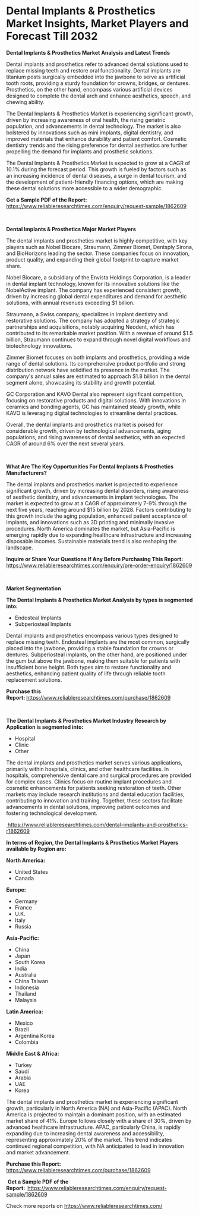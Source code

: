 <p><h1>Dental Implants & Prosthetics Market Insights, Market Players and Forecast Till 2032</h1></p><p><strong>Dental Implants & Prosthetics Market Analysis and Latest Trends</strong></p>
<p><p>Dental implants and prosthetics refer to advanced dental solutions used to replace missing teeth and restore oral functionality. Dental implants are titanium posts surgically embedded into the jawbone to serve as artificial tooth roots, providing a sturdy foundation for crowns, bridges, or dentures. Prosthetics, on the other hand, encompass various artificial devices designed to complete the dental arch and enhance aesthetics, speech, and chewing ability.</p><p>The Dental Implants & Prosthetics Market is experiencing significant growth, driven by increasing awareness of oral health, the rising geriatric population, and advancements in dental technology. The market is also bolstered by innovations such as mini implants, digital dentistry, and improved materials that enhance durability and patient comfort. Cosmetic dentistry trends and the rising preference for dental aesthetics are further propelling the demand for implants and prosthetic solutions.</p><p>The Dental Implants & Prosthetics Market is expected to grow at a CAGR of 10.1% during the forecast period. This growth is fueled by factors such as an increasing incidence of dental diseases, a surge in dental tourism, and the development of patient-friendly financing options, which are making these dental solutions more accessible to a wider demographic.</p></p>
<p><strong>Get a Sample PDF of the Report:&nbsp;</strong> <a href="https://www.reliableresearchtimes.com/enquiry/request-sample/1862609?utm_campaign=2009&utm_medium=2&utm_source=Github&utm_content=ia&utm_term=03032025&utm_id=dental-implants-prosthetics">https://www.reliableresearchtimes.com/enquiry/request-sample/1862609</a></p>
<p>&nbsp;</p>
<p><strong>Dental Implants & Prosthetics Major Market Players</strong></p>
<p><p>The dental implants and prosthetics market is highly competitive, with key players such as Nobel Biocare, Straumann, Zimmer Biomet, Dentsply Sirona, and BioHorizons leading the sector. These companies focus on innovation, product quality, and expanding their global footprint to capture market share.</p><p>Nobel Biocare, a subsidiary of the Envista Holdings Corporation, is a leader in dental implant technology, known for its innovative solutions like the NobelActive implant. The company has experienced consistent growth, driven by increasing global dental expenditures and demand for aesthetic solutions, with annual revenues exceeding $1 billion.</p><p>Straumann, a Swiss company, specializes in implant dentistry and restorative solutions. The company has adopted a strategy of strategic partnerships and acquisitions, notably acquiring Neodent, which has contributed to its remarkable market position. With a revenue of around $1.5 billion, Straumann continues to expand through novel digital workflows and biotechnology innovations.</p><p>Zimmer Biomet focuses on both implants and prosthetics, providing a wide range of dental solutions. Its comprehensive product portfolio and strong distribution network have solidified its presence in the market. The company's annual sales are estimated to approach $1.8 billion in the dental segment alone, showcasing its stability and growth potential.</p><p>GC Corporation and KAVO Dental also represent significant competition, focusing on restorative products and digital solutions. With innovations in ceramics and bonding agents, GC has maintained steady growth, while KAVO is leveraging digital technologies to streamline dental practices.</p><p>Overall, the dental implants and prosthetics market is poised for considerable growth, driven by technological advancements, aging populations, and rising awareness of dental aesthetics, with an expected CAGR of around 6% over the next several years.</p></p>
<p>&nbsp;</p>
<p><strong>What Are The Key Opportunities For Dental Implants & Prosthetics Manufacturers?</strong></p>
<p><p>The dental implants and prosthetics market is projected to experience significant growth, driven by increasing dental disorders, rising awareness of aesthetic dentistry, and advancements in implant technologies. The market is expected to grow at a CAGR of approximately 7-9% through the next five years, reaching around $15 billion by 2028. Factors contributing to this growth include the aging population, enhanced patient acceptance of implants, and innovations such as 3D printing and minimally invasive procedures. North America dominates the market, but Asia-Pacific is emerging rapidly due to expanding healthcare infrastructure and increasing disposable incomes. Sustainable materials trend is also reshaping the landscape.</p></p>
<p><strong>Inquire or Share Your Questions If Any Before Purchasing This Report:</strong> <a href="https://www.reliableresearchtimes.com/enquiry/pre-order-enquiry/1862609?utm_campaign=2009&utm_medium=2&utm_source=Github&utm_content=ia&utm_term=03032025&utm_id=dental-implants-prosthetics">https://www.reliableresearchtimes.com/enquiry/pre-order-enquiry/1862609</a></p>
<p>&nbsp;</p>
<p><strong>Market Segmentation</strong></p>
<p><strong>The Dental Implants & Prosthetics Market Analysis by types is segmented into:</strong></p>
<p><ul><li>Endosteal Implants</li><li>Subperiosteal Implants</li></ul></p>
<p><p>Dental implants and prosthetics encompass various types designed to replace missing teeth. Endosteal implants are the most common, surgically placed into the jawbone, providing a stable foundation for crowns or dentures. Subperiosteal implants, on the other hand, are positioned under the gum but above the jawbone, making them suitable for patients with insufficient bone height. Both types aim to restore functionality and aesthetics, enhancing patient quality of life through reliable tooth replacement solutions.</p></p>
<p><strong>Purchase this Report:&nbsp;</strong><a href="https://www.reliableresearchtimes.com/purchase/1862609?utm_campaign=2009&utm_medium=2&utm_source=Github&utm_content=ia&utm_term=03032025&utm_id=dental-implants-prosthetics">https://www.reliableresearchtimes.com/purchase/1862609</a></p>
<p>&nbsp;</p>
<p><strong>The Dental Implants & Prosthetics Market Industry Research by Application is segmented into:</strong></p>
<p><ul><li>Hospital</li><li>Clinic</li><li>Other</li></ul></p>
<p><p>The dental implants and prosthetics market serves various applications, primarily within hospitals, clinics, and other healthcare facilities. In hospitals, comprehensive dental care and surgical procedures are provided for complex cases. Clinics focus on routine implant procedures and cosmetic enhancements for patients seeking restoration of teeth. Other markets may include research institutions and dental education facilities, contributing to innovation and training. Together, these sectors facilitate advancements in dental solutions, improving patient outcomes and fostering technological development.</p></p>
<p><a href="https://www.reliableresearchtimes.com/dental-implants-and-prosthetics-r1862609?utm_campaign=2009&utm_medium=2&utm_source=Github&utm_content=ia&utm_term=03032025&utm_id=dental-implants-prosthetics">&nbsp;https://www.reliableresearchtimes.com/dental-implants-and-prosthetics-r1862609</a></p>
<p><strong>In terms of Region, the Dental Implants & Prosthetics Market Players available by Region are:</strong></p>
<p>
    <p> <strong> North America: </strong>
        <ul>
            <li>United States</li>
            <li>Canada</li>
        </ul>
        </p> 
    <p> <strong> Europe: </strong>
        <ul>
            <li>Germany</li>
            <li>France</li>
            <li>U.K.</li>
            <li>Italy</li>
            <li>Russia</li>
        </ul>
        </p> 
    <p> <strong> Asia-Pacific: </strong>
        <ul>
            <li>China</li>
            <li>Japan</li>
            <li>South Korea</li>
            <li>India</li>
            <li>Australia</li>
            <li>China Taiwan</li>
            <li>Indonesia</li>
            <li>Thailand</li>
            <li>Malaysia</li>
        </ul>
        </p> 
    <p> <strong> Latin America: </strong>
        <ul>
            <li>Mexico</li>
            <li>Brazil</li>
            <li>Argentina Korea</li>
            <li>Colombia</li>
        </ul>
        </p> 
    <p> <strong> Middle East & Africa: </strong>
        <ul>
            <li>Turkey</li>
            <li>Saudi</li>
            <li>Arabia</li>
            <li>UAE</li>
            <li>Korea</li>
        </ul>
    </p>
    </p>
<p><p>The dental implants and prosthetics market is experiencing significant growth, particularly in North America (NA) and Asia-Pacific (APAC). North America is projected to maintain a dominant position, with an estimated market share of 41%. Europe follows closely with a share of 30%, driven by advanced healthcare infrastructure. APAC, particularly China, is rapidly expanding due to increasing dental awareness and accessibility, representing approximately 20% of the market. This trend indicates continued regional competition, with NA anticipated to lead in innovation and market advancement.</p></p>
<p><strong>Purchase this Report: </strong><a href="https://www.reliableresearchtimes.com/purchase/1862609?utm_campaign=2009&utm_medium=2&utm_source=Github&utm_content=ia&utm_term=03032025&utm_id=dental-implants-prosthetics">https://www.reliableresearchtimes.com/purchase/1862609</a></p>
<p>&nbsp;<strong>Get a Sample PDF of the Report:&nbsp;&nbsp;</strong><a href="https://www.reliableresearchtimes.com/enquiry/request-sample/1862609?utm_campaign=2009&utm_medium=2&utm_source=Github&utm_content=ia&utm_term=03032025&utm_id=dental-implants-prosthetics">https://www.reliableresearchtimes.com/enquiry/request-sample/1862609</a></p>
<p><strong></strong></p>
<p>Check more reports on <a href="https://www.reliableresearchtimes.com/?utm_campaign=2009&utm_medium=2&utm_source=Github&utm_content=ia&utm_term=03032025&utm_id=dental-implants-prosthetics">https://www.reliableresearchtimes.com/</a></p>